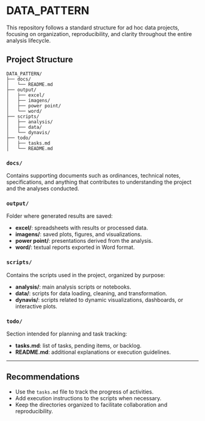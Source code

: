 # DATA\_PATTERN

This repository follows a standard structure for ad hoc data projects, focusing on organization, reproducibility, and clarity throughout the entire analysis lifecycle.

## Project Structure

```plaintext
DATA_PATTERN/
├── docs/
│   └── README.md
├── output/
│   ├── excel/
│   ├── imagens/
│   ├── power point/
│   └── word/
├── scripts/
│   ├── analysis/
│   ├── data/
│   └── dynavis/
├── todo/
│   ├── tasks.md
│   └── README.md
```

### `docs/`

Contains supporting documents such as ordinances, technical notes, specifications, and anything that contributes to understanding the project and the analyses conducted.

### `output/`

Folder where generated results are saved:

* **excel/**: spreadsheets with results or processed data.
* **imagens/**: saved plots, figures, and visualizations.
* **power point/**: presentations derived from the analysis.
* **word/**: textual reports exported in Word format.

### `scripts/`

Contains the scripts used in the project, organized by purpose:

* **analysis/**: main analysis scripts or notebooks.
* **data/**: scripts for data loading, cleaning, and transformation.
* **dynavis/**: scripts related to dynamic visualizations, dashboards, or interactive plots.

### `todo/`

Section intended for planning and task tracking:

* **tasks.md**: list of tasks, pending items, or backlog.
* **README.md**: additional explanations or execution guidelines.

---

## Recommendations

* Use the `tasks.md` file to track the progress of activities.
* Add execution instructions to the scripts when necessary.
* Keep the directories organized to facilitate collaboration and reproducibility.
